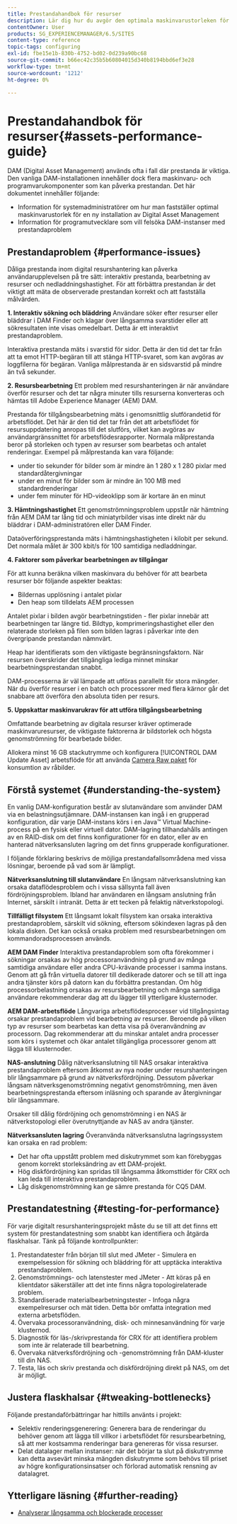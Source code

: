 ```yaml
---
title: Prestandahandbok för resurser
description: Lär dig hur du avgör den optimala maskinvarustorleken för en ny konfiguration av Digital Asset Management (DAM) och hur du felsöker prestandaproblem
contentOwner: User
products: SG_EXPERIENCEMANAGER/6.5/SITES
content-type: reference
topic-tags: configuring
exl-id: fbe15e1b-830b-4752-bd02-0d239a90bc68
source-git-commit: b66ec42c35b5b60804015d340b8194bbd6ef3e28
workflow-type: tm+mt
source-wordcount: '1212'
ht-degree: 0%

---
```


# Prestandahandbok för resurser{#assets-performance-guide}

DAM (Digital Asset Management) används ofta i fall där prestanda är viktiga. Den vanliga DAM-installationen innehåller dock flera maskinvaru- och programvarukomponenter som kan påverka prestandan. Det här dokumentet innehåller följande:

* Information för systemadministratörer om hur man fastställer optimal maskinvarustorlek för en ny installation av Digital Asset Management
* Information för programutvecklare som vill felsöka DAM-instanser med prestandaproblem

## Prestandaproblem {#performance-issues}

Dåliga prestanda inom digital resurshantering kan påverka användarupplevelsen på tre sätt: interaktiv prestanda, bearbetning av resurser och nedladdningshastighet. För att förbättra prestandan är det viktigt att mäta de observerade prestandan korrekt och att fastställa målvärden.

**1. Interaktiv sökning och bläddring** Användare söker efter resurser eller bläddrar i DAM Finder och klagar över långsamma svarstider eller att sökresultaten inte visas omedelbart. Detta är ett interaktivt prestandaproblem.

Interaktiva prestanda mäts i svarstid för sidor. Detta är den tid det tar från att ta emot HTTP-begäran till att stänga HTTP-svaret, som kan avgöras av loggfilerna för begäran. Vanliga målprestanda är en sidsvarstid på mindre än två sekunder.

**2. Resursbearbetning** Ett problem med resurshanteringen är när användare överför resurser och det tar några minuter tills resurserna konverteras och hämtas till Adobe Experience Manager (AEM) DAM.

Prestanda för tillgångsbearbetning mäts i genomsnittlig slutförandetid för arbetsflödet. Det här är den tid det tar från det att arbetsflödet för resursuppdatering anropas till det slutförs, vilket kan avgöras av användargränssnittet för arbetsflödesrapporter. Normala målprestanda beror på storleken och typen av resurser som bearbetas och antalet renderingar. Exempel på målprestanda kan vara följande:

* under tio sekunder för bilder som är mindre än 1 280 x 1 280 pixlar med standardåtergivningar
* under en minut för bilder som är mindre än 100 MB med standardrenderingar
* under fem minuter för HD-videoklipp som är kortare än en minut

**3. Hämtningshastighet** Ett genomströmningsproblem uppstår när hämtning från AEM DAM tar lång tid och miniatyrbilder visas inte direkt när du bläddrar i DAM-administratören eller DAM Finder.

Dataöverföringsprestanda mäts i hämtningshastigheten i kilobit per sekund. Det normala målet är 300 kbit/s för 100 samtidiga nedladdningar.

**4. Faktorer som påverkar bearbetningen av tillgångar**

För att kunna beräkna vilken maskinvara du behöver för att bearbeta resurser bör följande aspekter beaktas:

* Bildernas upplösning i antalet pixlar
* Den heap som tilldelats AEM processen

Antalet pixlar i bilden avgör bearbetningstiden - fler pixlar innebär att bearbetningen tar längre tid.
Bildtyp, komprimeringshastighet eller den relaterade storleken på filen som bilden lagras i påverkar inte den övergripande prestandan nämnvärt.

Heap har identifierats som den viktigaste begränsningsfaktorn. När resursen överskrider det tillgängliga lediga minnet minskar bearbetningsprestandan snabbt.

DAM-processerna är väl lämpade att utföras parallellt för stora mängder. När du överför resurser i en batch och processorer med flera kärnor går det snabbare att överföra den absoluta tiden per resurs.

**5. Uppskattar maskinvarukrav för att utföra tillgångsbearbetning**

Omfattande bearbetning av digitala resurser kräver optimerade maskinvaruresurser, de viktigaste faktorerna är bildstorlek och högsta genomströmning för bearbetade bilder.

Allokera minst 16 GB stackutrymme och konfigurera [!UICONTROL DAM Update Asset] arbetsflöde för att använda [Camera Raw paket](/help/assets/camera-raw.md) för konsumtion av råbilder.

## Förstå systemet {#understanding-the-system}

En vanlig DAM-konfiguration består av slutanvändare som använder DAM via en belastningsutjämnare. DAM-instansen kan ingå i en grupperad konfiguration, där varje DAM-instans körs i en Java™ Virtual Machine-process på en fysisk eller virtuell dator. DAM-lagring tillhandahålls antingen av en RAID-disk om det finns konfigurationer för en dator, eller av en hanterad nätverksansluten lagring om det finns grupperade konfigurationer.

I följande förklaring beskrivs de möjliga prestandafallsområdena med vissa lösningar, beroende på vad som är lämpligt.

**Nätverksanslutning till slutanvändare** En långsam nätverksanslutning kan orsaka dataflödesproblem och i vissa sällsynta fall även fördröjningsproblem. Ibland har användaren en långsam anslutning från Internet, särskilt i intranät. Detta är ett tecken på felaktig nätverkstopologi.

**Tillfälligt filsystem** Ett långsamt lokalt filsystem kan orsaka interaktiva prestandaproblem, särskilt vid sökning, eftersom sökindexen lagras på den lokala disken. Det kan också orsaka problem med resursbearbetningen om kommandoradsprocessen används.

**AEM DAM Finder** Interaktiva prestandaproblem som ofta förekommer i sökningar orsakas av hög processoranvändning på grund av många samtidiga användare eller andra CPU-krävande processer i samma instans. Genom att gå från virtuella datorer till dedikerade datorer och se till att inga andra tjänster körs på datorn kan du förbättra prestandan. Om hög processorbelastning orsakas av resursbearbetning och många samtidiga användare rekommenderar dag att du lägger till ytterligare klusternoder.

**AEM DAM-arbetsflöde** Långvariga arbetsflödesprocesser vid tillgångsintag orsakar prestandaproblem vid bearbetning av resurser. Beroende på vilken typ av resurser som bearbetas kan detta visa på överanvändning av processorn. Dag rekommenderar att du minskar antalet andra processer som körs i systemet och ökar antalet tillgängliga processorer genom att lägga till klusternoder.

**NAS-anslutning** Dålig nätverksanslutning till NAS orsakar interaktiva prestandaproblem eftersom åtkomst av nya noder under resurshanteringen blir långsammare på grund av nätverksfördröjning. Dessutom påverkar långsam nätverksgenomströmning negativt genomströmning, men även bearbetningsprestanda eftersom inläsning och sparande av återgivningar blir långsammare.

Orsaker till dålig fördröjning och genomströmning i en NAS är nätverkstopologi eller överutnyttjande av NAS av andra tjänster.

**Nätverksansluten lagring** Överanvända nätverksanslutna lagringssystem kan orsaka en rad problem:

* Det har ofta uppstått problem med diskutrymmet som kan förebyggas genom korrekt storleksändring av ett DAM-projekt.
* Hög diskfördröjning kan spridas till långsamma åtkomsttider för CRX och kan leda till interaktiva prestandaproblem.
* Låg diskgenomströmning kan ge sämre prestanda för CQ5 DAM.

## Prestandatestning {#testing-for-performance}

För varje digitalt resurshanteringsprojekt måste du se till att det finns ett system för prestandatestning som snabbt kan identifiera och åtgärda flaskhalsar. Tänk på följande kontrollpunkter:

1. Prestandatester från början till slut med JMeter - Simulera en exempelsession för sökning och bläddring för att upptäcka interaktiva prestandaproblem.
1. Genomströmnings- och latenstester med JMeter - Att köras på en klientdator säkerställer att det inte finns några topologirelaterade problem.
1. Standardiserade materialbearbetningstester - Infoga några exempelresurser och mät tiden. Detta bör omfatta integration med externa arbetsflöden.
1. Övervaka processoranvändning, disk- och minnesanvändning för varje klusternod.
1. Diagnostik för läs-/skrivprestanda för CRX för att identifiera problem som inte är relaterade till bearbetning.
1. Övervaka nätverksfördröjning och -genomströmning från DAM-kluster till din NAS.
1. Testa, läs och skriv prestanda och diskfördröjning direkt på NAS, om det är möjligt.

## Justera flaskhalsar {#tweaking-bottlenecks}

Följande prestandaförbättringar har hittills använts i projekt:

* Selektiv renderingsgenerering: Generera bara de renderingar du behöver genom att lägga till villkor i arbetsflödet för resursbearbetning, så att mer kostsamma renderingar bara genereras för vissa resurser.
* Delat datalager mellan instanser: när det börjar ta slut på diskutrymme kan detta avsevärt minska mängden diskutrymme som behövs till priset av högre konfigurationsinsatser och förlorad automatisk rensning av datalagret.

## Ytterligare läsning {#further-reading}

* [Analyserar långsamma och blockerade processer](https://helpx.adobe.com/experience-manager/kb/AnalyzeSlowAndBlockedProcesses.html)
